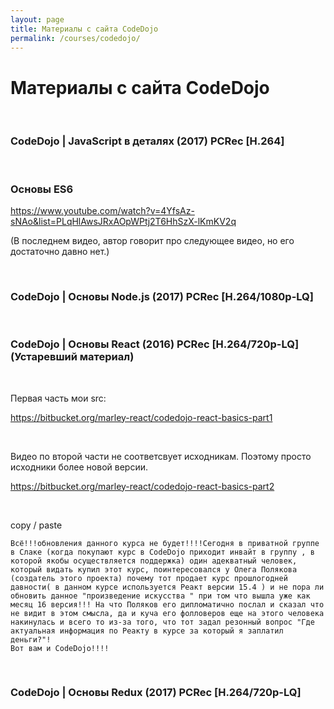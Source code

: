 ```yaml
---
layout: page
title: Материалы с сайта CodeDojo
permalink: /courses/codedojo/
---
```



# Материалы с сайта CodeDojo


<br/>

### CodeDojo | JavaScript в деталях (2017) PCRec [H.264]


<br/>

### Основы ES6
https://www.youtube.com/watch?v=4YfsAz-sNAo&list=PLqHlAwsJRxAOpWPtj2T6HhSzX-lKmKV2q

(В последнем видео, автор говорит про следующее видео, но его достаточно давно нет.)


<br/>

### CodeDojo | Основы Node.js (2017) PCRec [H.264/1080p-LQ]


<br/>

### CodeDojo | Основы React (2016) PCRec [H.264/720p-LQ] (Устаревший материал)

<br/>

Первая часть мои src: <br/>

https://bitbucket.org/marley-react/codedojo-react-basics-part1

<br/>

Видео по второй части не соответсвует исходникам. Поэтому просто исходники более новой версии.

https://bitbucket.org/marley-react/codedojo-react-basics-part2

<br/>

copy / paste

    Всё!!!обновления данного курса не будет!!!!Сегодня в приватной группе в Слаке (когда покупают курс в CodeDojo приходит инвайт в группу , в которой якобы осуществляется поддержка) один адекватный человек, который видать купил этот курс, поинтересовался у Олега Полякова (создатель этого проекта) почему тот продает курс прошлогодней давности( в данном курсе используется Реакт версии 15.4 ) и не пора ли обновить данное "произведение искусства " при том что вышла уже как месяц 16 версия!!! На что Поляков его дипломатично послал и сказал что не видит в этом смысла, да и куча его фолловеров еще на этого человека накинулась и всего то из-за того, что тот задал резонный вопрос "Где актуальная информация по Реакту в курсе за который я заплатил деньги?"!
    Вот вам и CodeDojo!!!!

<br/>

### CodeDojo | Основы Redux (2017) PCRec [H.264/720p-LQ]

